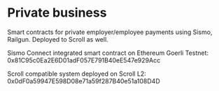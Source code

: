 # Private business  

Smart contracts for private employer/employee payments using Sismo, Railgun. Deployed to Scroll as well.   

Sismo Connect integrated smart contract on Ethereum Goerli Testnet:   
0x81C95c0Ea2E6D01adF057E791B40eE547e929Acc   

Scroll compatible system deployed on Scroll L2:    
0x0dF0a59947E598D08e71a59f287B40e51a108D4D   